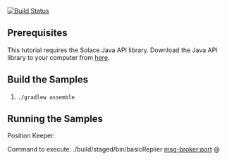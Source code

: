 [![Build Status](https://travis-ci.org/SolaceSamples/solace-samples-java.svg?branch=master)](https://travis-ci.org/SolaceSamples/solace-samples-java)

## Prerequisites

This tutorial requires the Solace Java API library. Download the Java API library to your computer from [here](http://dev.solace.com/downloads/).

## Build the Samples

  1. `./gradlew assemble`

## Running the Samples

Position Keeper:


Command to execute:
./build/staged/bin/basicReplier <msg-broker:port> <userid>@<msg-vpn> <password>
 
